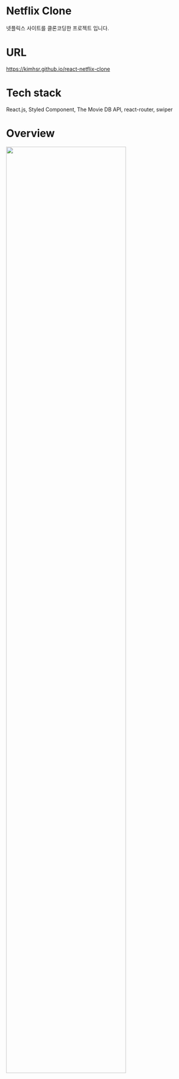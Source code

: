 # Netflix Clone
넷플릭스 사이트를 클론코딩한 프로젝트 입니다.

# URL
https://kimhsr.github.io/react-netflix-clone

# Tech stack
React.js, Styled Component, The Movie DB API, react-router, swiper

# Overview
<img width="80%" src="https://user-images.githubusercontent.com/97604805/209760556-d7f38eb2-5cd3-4d17-b281-7ead8ca98cf7.png"/>
